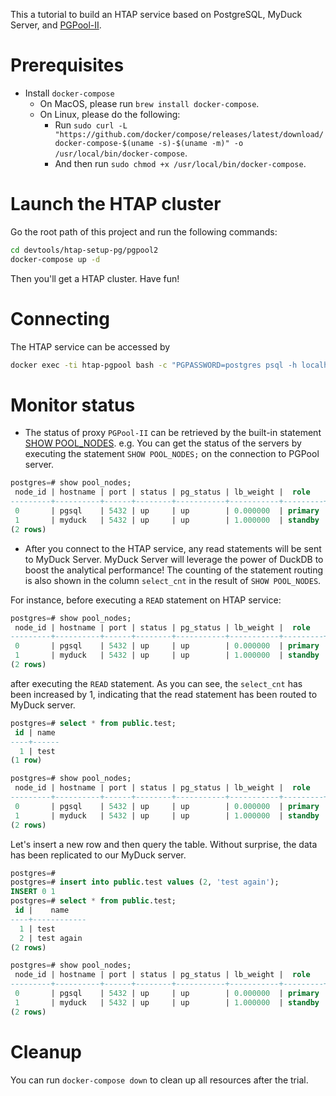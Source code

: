 This a tutorial to build an HTAP service based on PostgreSQL, MyDuck Server, and [PGPool-II](https://www.pgpool.net/docs/pgpool-II-4.2.5/en/html/index.html).

# Prerequisites

* Install `docker-compose`
    * On MacOS, please run `brew install docker-compose`.
    * On Linux, please do the following:
        * Run `sudo curl -L "https://github.com/docker/compose/releases/latest/download/docker-compose-$(uname -s)-$(uname -m)" -o /usr/local/bin/docker-compose`.
        * And then run `sudo chmod +x /usr/local/bin/docker-compose`.

# Launch the HTAP cluster

Go the root path of this project and run the following commands:

```sh
cd devtools/htap-setup-pg/pgpool2
docker-compose up -d
```

Then you'll get a HTAP cluster. Have fun!

# Connecting

The HTAP service can be accessed by

```sh
docker exec -ti htap-pgpool bash -c "PGPASSWORD=postgres psql -h localhost -U postgres -d postgres"
``` 

# Monitor status

* The status of proxy `PGPool-II` can be retrieved by the built-in statement [SHOW POOL_NODES](https://www.pgpool.net/docs/latest/en/html/sql-show-pool-nodes.html). e.g. You can get the status of the servers by executing the statement `SHOW POOL_NODES;` on the connection to PGPool server.
```sql
postgres=# show pool_nodes;
 node_id | hostname | port | status | pg_status | lb_weight |  role   | pg_role | select_cnt | load_balance_node | replication_delay | replication_state | replication_sync_state | last_status_change  
---------+----------+------+--------+-----------+-----------+---------+---------+------------+-------------------+-------------------+-------------------+------------------------+---------------------
 0       | pgsql    | 5432 | up     | up        | 0.000000  | primary | primary | 1          | false             | 0                 |                   |                        | 2024-11-20 14:24:25
 1       | myduck   | 5432 | up     | up        | 1.000000  | standby | standby | 0          | true              | 288784            | streaming         | async                  | 2024-11-20 14:24:25
(2 rows)
```

* After you connect to the HTAP service, any read statements will be sent to MyDuck Server. MyDuck Server will leverage the power of DuckDB to boost the analytical performance! The counting of the statement routing is also shown in the column `select_cnt` in the result of `SHOW POOL_NODES`.

For instance, before executing a `READ` statement on HTAP service:
```sql
postgres=# show pool_nodes;
 node_id | hostname | port | status | pg_status | lb_weight |  role   | pg_role | select_cnt | load_balance_node | replication_delay | replication_state | replication_sync_state | last_status_change  
---------+----------+------+--------+-----------+-----------+---------+---------+------------+-------------------+-------------------+-------------------+------------------------+---------------------
 0       | pgsql    | 5432 | up     | up        | 0.000000  | primary | primary | 1          | false             | 0                 |                   |                        | 2024-11-20 14:24:25
 1       | myduck   | 5432 | up     | up        | 1.000000  | standby | standby | 0          | true              | 288784            | streaming         | async                  | 2024-11-20 14:24:25
(2 rows)
```

after executing the `READ` statement. As you can see, the `select_cnt` has been increased by 1, indicating that the read statement has been routed to MyDuck server.
```sql
postgres=# select * from public.test;
 id | name 
----+------
  1 | test
(1 row)

postgres=# show pool_nodes;
 node_id | hostname | port | status | pg_status | lb_weight |  role   | pg_role | select_cnt | load_balance_node | replication_delay | replication_state | replication_sync_state | last_status_change  
---------+----------+------+--------+-----------+-----------+---------+---------+------------+-------------------+-------------------+-------------------+------------------------+---------------------
 0       | pgsql    | 5432 | up     | up        | 0.000000  | primary | primary | 1          | false             | 0                 |                   |                        | 2024-11-20 14:24:25
 1       | myduck   | 5432 | up     | up        | 1.000000  | standby | standby | 1          | true              | 288784            | streaming         | async                  | 2024-11-20 14:24:25
(2 rows)
```

Let's insert a new row and then query the table. Without surprise, the data has been replicated to our MyDuck server.
```sql
postgres=# 
postgres=# insert into public.test values (2, 'test again');
INSERT 0 1
postgres=# select * from public.test;
 id |    name    
----+------------
  1 | test
  2 | test again
(2 rows)

postgres=# show pool_nodes;
 node_id | hostname | port | status | pg_status | lb_weight |  role   | pg_role | select_cnt | load_balance_node | replication_delay | replication_state | replication_sync_state | last_status_change  
---------+----------+------+--------+-----------+-----------+---------+---------+------------+-------------------+-------------------+-------------------+------------------------+---------------------
 0       | pgsql    | 5432 | up     | up        | 0.000000  | primary | primary | 1          | false             | 0                 |                   |                        | 2024-11-20 14:24:25
 1       | myduck   | 5432 | up     | up        | 1.000000  | standby | standby | 2          | true              | 48                | streaming         | async                  | 2024-11-20 14:24:25
(2 rows)
```

# Cleanup

You can run `docker-compose down` to clean up all resources after the trial.
